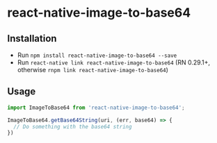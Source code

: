 react-native-image-to-base64
============================

## Installation

- Run `npm install react-native-image-to-base64 --save`
- Run `react-native link react-native-image-to-base64` (RN 0.29.1+, otherwise `rnpm link react-native-image-to-base64`)

## Usage

```javascript
import ImageToBase64 from 'react-native-image-to-base64';

ImageToBase64.getBase64String(uri, (err, base64) => {
  // Do something with the base64 string
})
```
